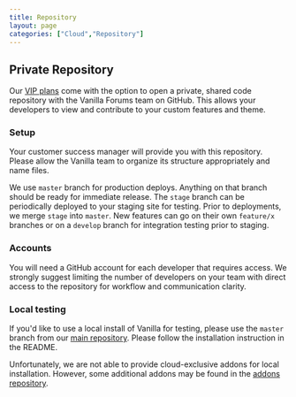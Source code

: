 ```yaml
---
title: Repository
layout: page
categories: ["Cloud","Repository"]
---
```


## Private Repository

Our [VIP plans](http://vanillaforums.com/plans) come with the option to open a private, shared code repository with the Vanilla Forums team on GitHub. This allows your developers to view and contribute to your custom features and theme.

### Setup

Your customer success manager will provide you with this repository. Please allow the Vanilla team to organize its structure appropriately and name files.

We use `master` branch for production deploys. Anything on that branch should be ready for immediate release. The `stage` branch can be periodically deployed to your staging site for testing. Prior to deployments, we merge `stage` into `master`. New features can go on their own `feature/x` branches or on a `develop` branch for integration testing prior to staging.

### Accounts

You will need a GitHub account for each developer that requires access. We strongly suggest limiting the number of developers on your team with direct access to the repository for workflow and communication clarity.

### Local testing

If you'd like to use a local install of Vanilla for testing, please use the `master` branch from our [main repository](http://github.com/vanillaforums/vanilla). Please follow the installation instruction in the README.

Unfortunately, we are not able to provide cloud-exclusive addons for local installation. However, some additional addons may be found in the [addons repository](http://github.com/vanillaforums/Addons).
